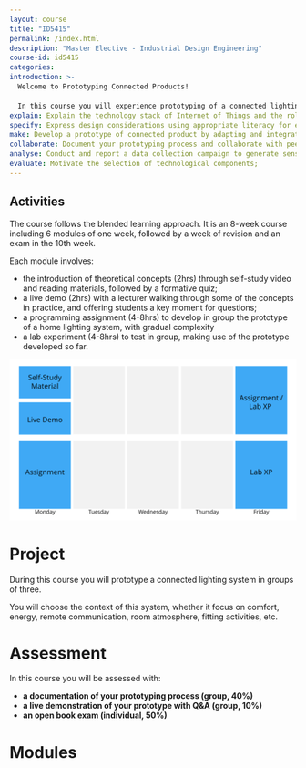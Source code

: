 ```yaml
---
layout: course
title: "ID5415"
permalink: /index.html
description: "Master Elective - Industrial Design Engineering"
course-id: id5415
categories:
introduction: >-
  Welcome to Prototyping Connected Products!

  In this course you will experience prototyping of a connected lighting system. In groups, you will go through three prototyping iterations with a strong focus on the technology and the functional implementation. You will rely on a Raspberry Pi -- small computer -- to sense contextual changes and control connected light bulbs via Python code. Your prototype will help you gain an understanding of the technologies through tests and data exploration.
explain: Explain the technology stack of Internet of Things and the role of prototyping in this context;
specify: Express design considerations using appropriate literacy for effective discussions with ICT engineers.
make: Develop a prototype of connected product by adapting and integrating pieces of code using Python;
collaborate: Document your prototyping process and collaborate with peers, using Git and GitHub;
analyse: Conduct and report a data collection campaign to generate sensor insights from sensor data;
evaluate: Motivate the selection of technological components;
---
```


## Activities

The course follows the blended learning approach. It is an 8-week course including 6 modules of one week, followed by a week of revision and an exam in the 10th week.

Each module involves:
- the introduction of theoretical concepts (2hrs) through self-study video and reading materials, followed by a formative quiz;
- a live demo (2hrs) with a lecturer walking through some of the concepts in practice, and offering students a key moment for questions;
- a programming assignment (4-8hrs) to develop in group the prototype of a home lighting system, with gradual complexity
- a lab experiment (4-8hrs) to test in group, making use of the prototype developed so far.

![Weekly Schedule](/assets/img/courses/id5415/weekly-schedule.svg)


# Project

During this course you will prototype a connected lighting system in groups of three. 

You will choose the context of this system, whether it focus on comfort, energy, remote communication, room atmosphere, fitting activities, etc.


# Assessment

In this course you will be assessed with:

* **a documentation of your prototyping process (group, 40%)**
* **a live demonstration of your prototype with Q&A (group, 10%)**
* **an open book exam (individual, 50%)**

# Modules
